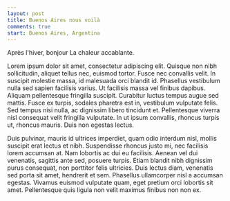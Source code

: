 ```yaml
---
layout: post
title: Buenos Aires nous voilà
comments: true
start: Buenos Aires, Argentina
---
```


Après l'hiver, bonjour La chaleur accablante.

Lorem ipsum dolor sit amet, consectetur adipiscing elit. Quisque non nibh sollicitudin, aliquet tellus nec, euismod tortor. Fusce nec convallis velit. In suscipit molestie massa, id malesuada orci blandit id. Phasellus vestibulum nulla sed sapien facilisis varius. Ut facilisis massa vel finibus dapibus.
Aliquam pellentesque fringilla suscipit. Curabitur luctus tempus augue sed mattis. Fusce ex turpis, sodales pharetra est in, vestibulum vulputate felis. Sed tempus nisi nulla, ac dignissim libero tincidunt et. Pellentesque viverra nisl consequat velit fringilla vulputate. In ut ipsum convallis, rhoncus turpis ut, rhoncus mauris. Duis non egestas lectus.

Duis pulvinar, mauris id ultrices imperdiet, quam odio interdum nisl, mollis suscipit erat lectus et nibh. Suspendisse rhoncus justo mi, nec facilisis lorem accumsan at. Nam lobortis ac dui eu facilisis. Aenean vel dui venenatis, sagittis ante sed, posuere turpis. Etiam blandit nibh dignissim purus consequat, non porttitor felis ultricies. Duis lectus diam, venenatis sed porta sit amet, hendrerit et sem. Phasellus ullamcorper nisl a accumsan egestas. Vivamus euismod vulputate quam, eget pretium orci lobortis sit amet. Pellentesque quis ligula non velit maximus finibus non non ex.
